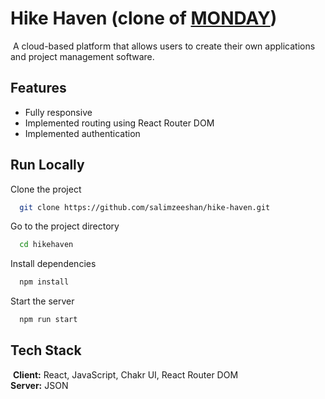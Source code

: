# Hike Haven (clone of [MONDAY](https://www.ssense.com/en-in))
​
A cloud-based platform that allows
users to create their own applications and project
management software.
​
​
## Features
- Fully responsive
- Implemented routing using React Router DOM
- Implemented authentication
​
​
## Run Locally

Clone the project

```bash
  git clone https://github.com/salimzeeshan/hike-haven.git
```

Go to the project directory

```bash
  cd hikehaven
```

Install dependencies

```bash
  npm install
```

Start the server

```bash
  npm run start
```

## Tech Stack
​
**Client:** React, JavaScript, Chakr UI, React Router DOM
<br>
**Server:** JSON

